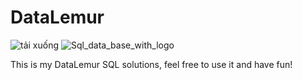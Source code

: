 # DataLemur
![tải xuống](https://github.com/nguyenhieuhp96/DataLemur/assets/135586659/d9ed80e3-8b45-4e55-ad12-b0c030f47fdb)
![Sql_data_base_with_logo](https://github.com/nguyenhieuhp96/DataLemur/assets/135586659/c0a69b2b-fb09-43e9-a500-f1f23112f876)

This is my DataLemur SQL solutions, feel free to use it and have fun!
